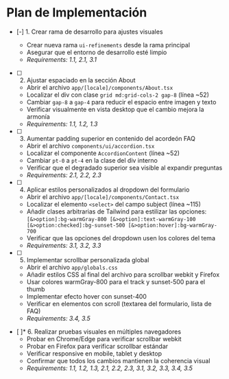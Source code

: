 # Plan de Implementación

- [-] 1. Crear rama de desarrollo para ajustes visuales

  - Crear nueva rama `ui-refinements` desde la rama principal
  - Asegurar que el entorno de desarrollo esté limpio
  - _Requirements: 1.1, 2.1, 3.1_

- [ ] 2. Ajustar espaciado en la sección About

  - Abrir el archivo `app/[locale]/components/About.tsx`
  - Localizar el div con clase `grid md:grid-cols-2 gap-8` (línea ~52)
  - Cambiar `gap-8` a `gap-4` para reducir el espacio entre imagen y texto
  - Verificar visualmente en vista desktop que el cambio mejora la armonía
  - _Requirements: 1.1, 1.2, 1.3_

- [ ] 3. Aumentar padding superior en contenido del acordeón FAQ

  - Abrir el archivo `components/ui/accordion.tsx`
  - Localizar el componente `AccordionContent` (línea ~52)
  - Cambiar `pt-0` a `pt-4` en la clase del div interno
  - Verificar que el degradado superior sea visible al expandir preguntas
  - _Requirements: 2.1, 2.2, 2.3_

- [ ] 4. Aplicar estilos personalizados al dropdown del formulario

  - Abrir el archivo `app/[locale]/components/Contact.tsx`
  - Localizar el elemento `<select>` del campo subject (línea ~115)
  - Añadir clases arbitrarias de Tailwind para estilizar las opciones: `[&>option]:bg-warmGray-800 [&>option]:text-warmGray-100 [&>option:checked]:bg-sunset-500 [&>option:hover]:bg-warmGray-700`
  - Verificar que las opciones del dropdown usen los colores del tema
  - _Requirements: 3.1, 3.2, 3.3_

- [ ] 5. Implementar scrollbar personalizada global

  - Abrir el archivo `app/globals.css`
  - Añadir estilos CSS al final del archivo para scrollbar webkit y Firefox
  - Usar colores warmGray-800 para el track y sunset-500 para el thumb
  - Implementar efecto hover con sunset-400
  - Verificar en elementos con scroll (textarea del formulario, lista de FAQ)
  - _Requirements: 3.4, 3.5_

- [ ]\* 6. Realizar pruebas visuales en múltiples navegadores
  - Probar en Chrome/Edge para verificar scrollbar webkit
  - Probar en Firefox para verificar scrollbar estándar
  - Verificar responsive en mobile, tablet y desktop
  - Confirmar que todos los cambios mantienen la coherencia visual
  - _Requirements: 1.1, 1.2, 1.3, 2.1, 2.2, 2.3, 3.1, 3.2, 3.3, 3.4, 3.5_

